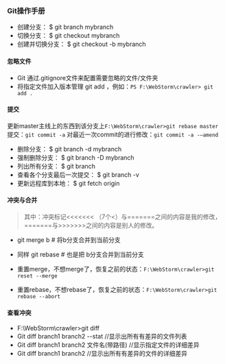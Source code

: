 ### Git操作手册

- 创建分支： $ git branch mybranch
- 切换分支： $ git checkout mybranch
- 创建并切换分支： $ git checkout -b mybranch

#### 忽略文件
- Git 通过.gitignore文件来配置需要忽略的文件/文件夹
- 将指定文件加入版本管理  git add <file>，例如：`PS F:\WebStorm\crawler> git add .`

#### 提交
更新master主线上的东西到该分支上`F:\WebStorm\crawler>git rebase master`
提交：`git commit -a`
对最近一次commit的进行修改：`git commit -a -–amend`

- 删除分支： $ git branch -d mybranch
- 强制删除分支： $ git branch -D mybranch
- 列出所有分支： $ git branch
- 查看各个分支最后一次提交： $ git branch -v
- 更新远程库到本地： $ git fetch origin


#### 冲突与合并
> 其中：冲突标记<<<<<<< （7个<）与=======之间的内容是我的修改，=======与>>>>>>>之间的内容是别人的修改。

- git merge b # 将b分支合并到当前分支
- 同样 git rebase  #  也是把 b分支合并到当前分支

- 重置merge，不想merge了，恢复之前的状态：`F:\WebStorm\crawler>git reset --merge`
- 重置rebase，不想rebase了，恢复之前的状态：`F:\WebStorm\crawler>git rebase --abort`


#### 查看冲突
- F:\WebStorm\crawler>git diff
- Git diff branch1 branch2 --stat   //显示出所有有差异的文件列表
- Git diff branch1 branch2 文件名(带路径)   //显示指定文件的详细差异
- Git diff branch1 branch2                   //显示出所有有差异的文件的详细差异
